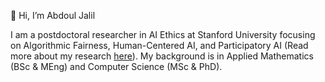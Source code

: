 👋 Hi, I’m Abdoul Jalil

I am a postdoctoral researcher in AI Ethics at Stanford University focusing on Algorithmic Fairness, Human-Centered AI, and Participatory AI (Read more about my research [here](https://abdjiber.github.io)). My background is in Applied Mathematics (BSc & MEng) and Computer Science (MSc & PhD). 
